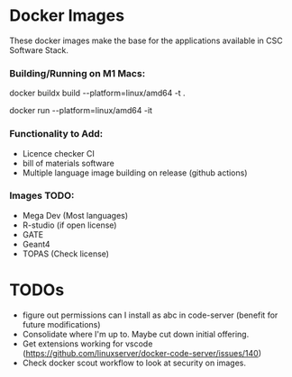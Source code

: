 # Docker Images

These docker images make the base for the applications available in CSC Software Stack.

### Building/Running on M1 Macs:
docker buildx build --platform=linux/amd64 -t <image-name> .

docker run --platform=linux/amd64 -it <image-name>

### Functionality to Add:
- Licence checker CI
- bill of materials software
- Multiple language image building on release (github actions)

### Images TODO:
- Mega Dev (Most languages)
- R-studio (if open license)
- GATE
- Geant4
- TOPAS (Check license)

# TODOs
- figure out permissions can I install as abc in code-server (benefit for future modifications)
- Consolidate where I'm up to. Maybe cut down initial offering.
- Get extensions working for vscode (https://github.com/linuxserver/docker-code-server/issues/140)
- Check docker scout workflow to look at security on images.